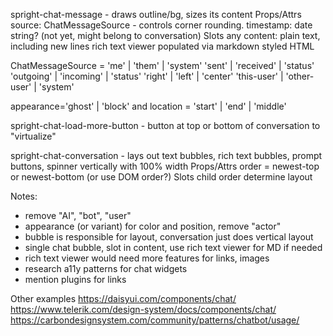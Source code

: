 spright-chat-message - draws outline/bg, sizes its content
    Props/Attrs
        source: ChatMessageSource - controls corner rounding.
        timestamp: date string? (not yet, might belong to conversation)
    Slots
        any content:
            plain text, including new lines
            rich text viewer populated via markdown
            styled HTML

ChatMessageSource = 
'me' | 'them' | 'system' 
'sent' | 'received' | 'status'
'outgoing' | 'incoming' | 'status'
'right' | 'left' | 'center'
'this-user' | 'other-user' | 'system'

appearance='ghost' | 'block' and location = 'start' | 'end' | 'middle'

spright-chat-load-more-button - button at top or bottom of conversation to "virtualize"

spright-chat-conversation - lays out text bubbles, rich text bubbles, prompt buttons, spinner vertically with 100% width
    Props/Attrs
        order = newest-top or newest-bottom (or use DOM order?)
    Slots
        child order determine layout

Notes:
- remove "AI", "bot", "user"
- appearance (or variant) for color and position, remove "actor"
- bubble is responsible for layout, conversation just does vertical layout
- single chat bubble, slot in content, use rich text viewer for MD if needed
- rich text viewer would need more features for links, images
- research a11y patterns for chat widgets
- mention plugins for links

 Other examples
 https://daisyui.com/components/chat/
 https://www.telerik.com/design-system/docs/components/chat/
 https://carbondesignsystem.com/community/patterns/chatbot/usage/
